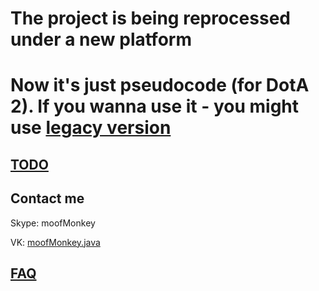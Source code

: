 # The project is being reprocessed under a new platform
# Now it's just pseudocode (for DotA 2). If you wanna use it - you might use [legacy version](https://github.com/Fusion-DotA2/Legacy-Fusion-Scripts)
## [TODO](https://github.com/Fusion-DotA2/Fusion/blob/master/TODO.md)
## Contact me
  Skype: moofMonkey
  
  VK: [moofMonkey.java](https://new.vk.com/moofmonkey.java)

## [FAQ](https://github.com/MoofMonkey/Fusion-Server/blob/master/README.md#faq)
